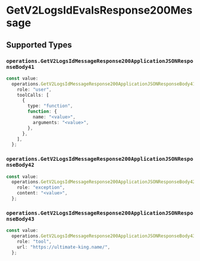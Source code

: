 # GetV2LogsIdEvalsResponse200Message


## Supported Types

### `operations.GetV2LogsIdMessageResponse200ApplicationJSONResponseBody41`

```typescript
const value:
  operations.GetV2LogsIdMessageResponse200ApplicationJSONResponseBody41 = {
    role: "user",
    toolCalls: [
      {
        type: "function",
        function: {
          name: "<value>",
          arguments: "<value>",
        },
      },
    ],
  };
```

### `operations.GetV2LogsIdMessageResponse200ApplicationJSONResponseBody42`

```typescript
const value:
  operations.GetV2LogsIdMessageResponse200ApplicationJSONResponseBody42 = {
    role: "exception",
    content: "<value>",
  };
```

### `operations.GetV2LogsIdMessageResponse200ApplicationJSONResponseBody43`

```typescript
const value:
  operations.GetV2LogsIdMessageResponse200ApplicationJSONResponseBody43 = {
    role: "tool",
    url: "https://ultimate-king.name/",
  };
```

